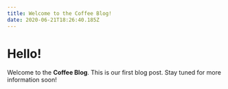 ```yaml
---
title: Welcome to the Coffee Blog!
date: 2020-06-21T18:26:40.185Z
---
```

# Hello!

Welcome to the **Coffee Blog**. This is our first blog post. Stay tuned for more information soon!